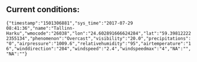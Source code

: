 ## Current conditions: 
 ``` {"timestamp":"1501306881","sys_time":"2017-07-29 08:41:36","name":"Tallinn-Harku","wmocode":"26038","lon":"24.602891666624284","lat":"59.398122222355134","phenomenon":"Overcast","visibility":"20.0","precipitations":"0","airpressure":"1009.6","relativehumidity":"95","airtemperature":"16","winddirection":"204","windspeed":"2.4","windspeedmax":"4","NA":"","NA":""} ```
